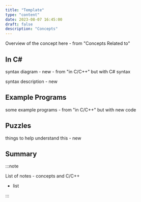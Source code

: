 ```yaml
---
title: "Template"
type: "content"
date: 2023-08-07 16:45:00
draft: false
description: "Concepts"
---
```


Overview of the concept here - from "Concepts Related to"

## In C\#

syntax diagram - new - from "in C/C++" but with C# syntax

syntax description - new

## Example Programs

some example programs - from "in C/C++" but with new code

## Puzzles

things to help understand this - new

## Summary

:::note

List of notes - concepts and C/C++

- list

:::

